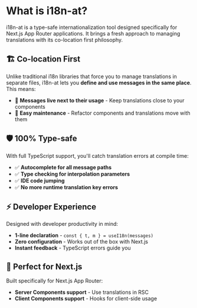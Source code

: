 # What is i18n-at?

i18n-at is a type-safe internationalization tool designed specifically for Next.js App Router applications. It brings a fresh approach to managing translations with its co-location first philosophy.

## 🏗️ Co-location First

Unlike traditional i18n libraries that force you to manage translations in separate files, i18n-at lets you **define and use messages in the same place**. This means:

- 📍 **Messages live next to their usage** - Keep translations close to your components
- 🧹 **Easy maintenance** - Refactor components and translations move with them

## 🛡️ 100% Type-safe

With full TypeScript support, you'll catch translation errors at compile time:

- ✅ **Autocomplete for all message paths**
- ✅ **Type checking for interpolation parameters**
- ✅ **IDE code jumping**
- ✅ **No more runtime translation key errors**

## ⚡ Developer Experience

Designed with developer productivity in mind:

- **1-line declaration** - `const { t, m } = useI18n(messages)`
- **Zero configuration** - Works out of the box with Next.js
- **Instant feedback** - TypeScript errors guide you

## 🎯 Perfect for Next.js

Built specifically for Next.js App Router:

- **Server Components support** - Use translations in RSC
- **Client Components support** - Hooks for client-side usage
